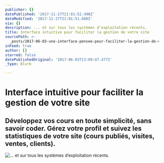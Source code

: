 ```yaml
---
publisher: {}
datePublished: '2017-11-27T21:01:52.490Z'
dateModified: '2017-11-27T21:01:51.680Z'
via: {}
description: ... et sur tous les systèmes d’exploitation récents.
title: Interface intuitive pour faciliter la gestion de votre site
sourcePath: >-
  _posts/2017-06-03-une-interface-pensee-pour-faciliter-la-gestion-de-votre-espa.md
inFeed: true
author: []
starred: false
datePublishedOriginal: '2017-06-03T13:09:47.477Z'
_type: Blurb

---
```

# **Interface intuitive pour faciliter la gestion de votre site**

## Développez vos cours en toute simplicité, sans savoir coder. Gérez votre profil et suivez les statistiques de votre site (cours publiés, visites, ventes, clients).
![... et sur tous les systèmes d’exploitation récents.](https://the-grid-user-content.s3-us-west-2.amazonaws.com/e1d11efb-618a-4612-9e04-d4346ed41328.png)